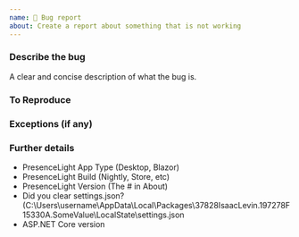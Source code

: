 ```yaml
---
name: 🐞 Bug report
about: Create a report about something that is not working
---
```


### Describe the bug
A clear and concise description of what the bug is.

### To Reproduce


### Exceptions (if any)


### Further details
- PresenceLight App Type (Desktop, Blazor)
- PresenceLight Build (Nightly, Store, etc)
- PresenceLight Version (The # in About)
- Did you clear settings.json? (C:\Users\username\AppData\Local\Packages\37828IsaacLevin.197278F15330A.SomeValue\LocalState\settings.json
- ASP.NET Core version

